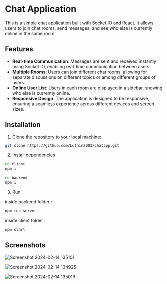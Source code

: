 # Chat Application

This is a simple chat application built with Socket.IO and React. It allows users to join chat rooms, send messages, and see who else is currently online in the same room.

## Features

- **Real-time Communication**: Messages are sent and received instantly using Socket.IO, enabling real-time communication between users.
- **Multiple Rooms**: Users can join different chat rooms, allowing for separate discussions on different topics or among different groups of users.
- **Online User List**: Users in each room are displayed in a sidebar, showing who else is currently online.
- **Responsive Design**: The application is designed to be responsive, ensuring a seamless experience across different devices and screen sizes.

## Installation

1. Clone the repository to your local machine:


```bash
git clone https://github.com/Luthin2003/chatapp.git

```
2. Install dependencies
```bash
cd client
npm i

cd backend
npm i
```

3. Run

inside backend folder :
```bash
npm run server
```

inside client folder : 

```bash
npm start
```

## Screenshots

![Screenshot 2024-02-14 135101](https://github.com/Luthin2003/chatapp/assets/101446790/4aa86c95-1754-43fd-8796-b45633e3ccf1)

![Screenshot 2024-02-14 134925](https://github.com/Luthin2003/chatapp/assets/101446790/dd9a90df-cc81-41ac-b1e2-11d0831d1445)

![Screenshot 2024-02-14 135019](https://github.com/Luthin2003/chatapp/assets/101446790/8cd8aa24-7d66-4136-b578-e092ddf4886f)
